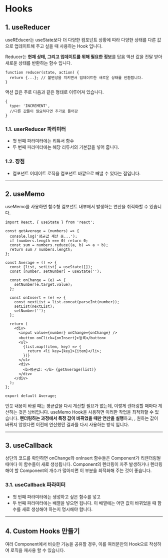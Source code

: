 # Hooks

## 1. useReducer
useREducer는 useState보다 더 다양한 컴포넌트 상황에 따라 다양한 상태를 다른 값으로 업데이트해 주고 싶을 때 사용하는 Hook 입니다.

Reducer는 **현재 상태, 그리고 업데이트를 위해 필요한 정보**를 답음 액션 값을 전달 받아 새로운 상태를 반환하는 함수 입니다.

```
function reducer(state, action) {
  return {...}; // 불변성을 지키면서 업데이트한 새로운 상태를 반환합니다.
}
```

액션 값은 주로 다음과 같은 형태로 이루어져 있습니다.
```
{
  type: 'INCREMENT',
  //다른 값들이 필요하다면 추가로 들어감
}
```

### 1.1. userReducer 파리미터
- 첫 번째 파라미터에는 리듀서 함수
- 두 번째 파라미터에는 해당 리듀서의 기본값을 넣어 줍니다.

### 1.2. 장점
- 컴포넌트 어데이트 로직을 컴포넌트 바깥으로 빼낼 수 있다는 점입니다.

***
## 2. useMemo
useMemo를 사용하면 함수형 컴포넌트 내부에서 발생하는 연산을 취적화할 수 있습니다.

```
import React, { useState } from 'react';

const getAverage = (numbers) => {
  console.log('평균값 계산 중...');
  if (numbers.length === 0) return 0;
  const sum = numbers.reduce((a, b) => a + b);
  return sum / numbers.length;
};

const Average = () => {
  const [list, setList] = useState([]);
  const [number, setNumber] = useState('');

  const onChange = (e) => {
    setNumber(e.target.value);
  };

  const onInsert = (e) => {
    const nextList = list.concat(parseInt(number));
    setList(nextList);
    setNumber('');
  };

  return (
    <div>
      <input value={number} onChange={onChange} />
      <button onClick={onInsert}>등록</button>
      <ul>
        {list.map((item, key) => {
          return <li key={key}>{item}</li>;
        })}
      </ul>
      <div>
        <b>평균값: </b> {getAverage(list)}
      </div>
    </div>
  );
};

export default Average;
```

인풋 내용이 바뀔 때는 평균값을 다시 계산할 필요가 없는데, 이렇게 렌더링할 때마다 계산하는 것은 낭비입니다.
useMemo Hook을 사용하면 이러한 작업을 최적화할 수 있습니다. **렌더링하는 과정에서 특정 값이 바뀌었을 때만 연산을 실행**하고,
, 원하는 값이 바뀌지 않았다면 이전에 연산했던 결과를 다시 사용하는 방식 입니다.

***
## 3. useCallback
상단의 코드를 확인하면 onChange와 onInsert 함수들은 Component가 리렌더링될 때마다 이 함수들이 새로 생성됩니다.
Component의 렌더링이 자주 발생하거나 렌더링해야 할 Component의 개수가 많아지면 이 부분을 최적화해 주는 것이 좋습니다.

### 3.1. useCallback 파라미터
- 첫 번째 파라미터에는 생성하고 싶은 함수를 넣고
- 두 번째 파라미터에는 배열을 넣으면 됩니다. 이 배열에는 어떤 값이 바뀌었을 때 함수를 새로 생성해야 하는지 명시해야 합니다.

***
## 4. Custom Hooks 만들기
여러 Component에서 비슷한 기능을 공유할 경우, 이를 여러분만의 Hook으로 작성하여 로직을 재사용 할 수 있습니다.
